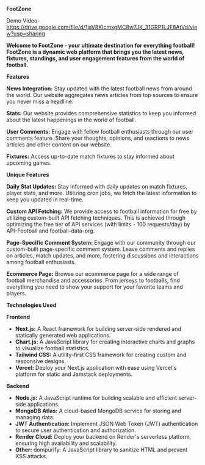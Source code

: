 **FootZone**

Demo Video- https://drive.google.com/file/d/1jaV8KIcmxgMC8w7JK_31GRP1LJF8AtVd/view?usp=sharing

**Welcome to FootZone - your ultimate destination for everything football! FootZone is a dynamic web platform that brings you the latest news, fixtures, standings, and user engagement features from the world of football.**

**Features**

**News Integration:** Stay updated with the latest football news from around the world. Our website aggregates news articles from top sources to ensure you never miss a headline.

**Stats:** Our website provides comprehensive statistics to keep you informed about the latest happenings in the world of football.

**User Comments:** Engage with fellow football enthusiasts through our user comments feature. Share your thoughts, opinions, and reactions to news articles and other content on our website.

**Fixtures:** Access up-to-date match fixtures to stay informed about upcoming games.

**Unique Features**

**Daily Stat Updates:** Stay informed with daily updates on match fixtures, player stats, and more. Utilizing cron jobs, we fetch the latest information to keep you updated in real-time.

**Custom API Fetching:** We provide access to football information for free by utilizing custom-built API fetching techniques. This is achieved through optimizing the free tier of API services (with limits - 100 requests/day) by API-Football and football-data-org.

**Page-Specific Comment System:** Engage with our community through our custom-built page-specific comment system. Leave comments and replies on articles, match updates, and more, fostering discussions and interactions among football enthusiasts.

**Ecommerce Page:** Browse our ecommerce page for a wide range of football merchandise and accessories. From jerseys to footballs, find everything you need to show your support for your favorite teams and players.

**Technologies Used**

**Frontend**

- **Next.js:** A React framework for building server-side rendered and statically generated web applications.
- **Chart.js:** A JavaScript library for creating interactive charts and graphs to visualize football statistics.
- **Tailwind CSS:** A utility-first CSS framework for creating custom and responsive designs.
- **Vercel:** Deploy your Next.js application with ease using Vercel's platform for static and Jamstack deployments.

**Backend**

- **Node.js:** A JavaScript runtime for building scalable and efficient server-side applications.
- **MongoDB Atlas:** A cloud-based MongoDB service for storing and managing data.
- **JWT Authentication:** Implement JSON Web Token (JWT) authentication to secure user authentication and authorization.
- **Render Cloud:** Deploy your backend on Render's serverless platform, ensuring high availability and scalability.
- **Other:** dompurify: A JavaScript library to sanitize HTML and prevent XSS attacks.

